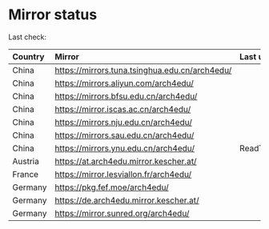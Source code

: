 <script src="./time.js"></script>
# Mirror status
Last check: <script type="text/javascript">localize(1696907858.3924959);</script>

|Country|Mirror|Last update|
|:------|:-----|:----------|
|China|https://mirrors.tuna.tsinghua.edu.cn/arch4edu/|<script type="text/javascript">localize(1696876433);</script>|
|China|https://mirrors.aliyun.com/arch4edu/|<script type="text/javascript">localize(1696876433);</script>|
|China|https://mirrors.bfsu.edu.cn/arch4edu/|<script type="text/javascript">localize(1696876433);</script>|
|China|https://mirror.iscas.ac.cn/arch4edu/|<script type="text/javascript">localize(1696876433);</script>|
|China|https://mirrors.nju.edu.cn/arch4edu/|<script type="text/javascript">localize(1696876433);</script>|
|China|https://mirrors.sau.edu.cn/arch4edu/|<script type="text/javascript">localize(1696876433);</script>|
|China|https://mirrors.ynu.edu.cn/arch4edu/|ReadTimeout|
|Austria|https://at.arch4edu.mirror.kescher.at/|<script type="text/javascript">localize(1696876433);</script>|
|France|https://mirror.lesviallon.fr/arch4edu/|<script type="text/javascript">localize(1696876433);</script>|
|Germany|https://pkg.fef.moe/arch4edu/|<script type="text/javascript">localize(1696876433);</script>|
|Germany|https://de.arch4edu.mirror.kescher.at/|<script type="text/javascript">localize(1696876433);</script>|
|Germany|https://mirror.sunred.org/arch4edu/|<script type="text/javascript">localize(1696876433);</script>|

<script src="./tablefilter/tablefilter.js"></script>
<script src="./table.js"></script>